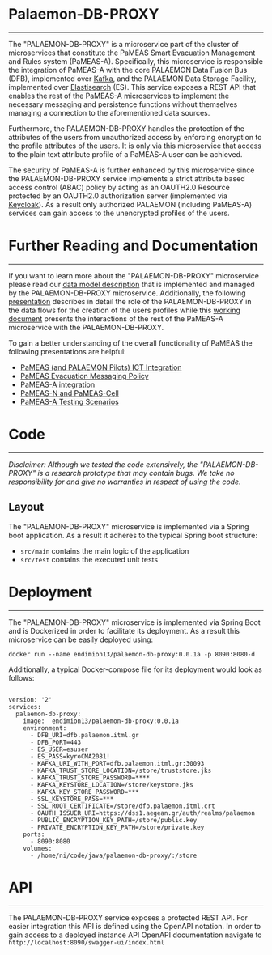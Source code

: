# Palaemon-DB-PROXY

---

The "PALAEMON-DB-PROXY" is a microservice part of the cluster of microservices that constitute
the PaMEAS Smart Evacuation Management and Rules system (PaMEAS-A). Specifically, this microservice
is responsible the integration of PaMEAS-A with the core PALAEMON Data Fusion Bus (DFB), implemented 
over [Kafka](https://kafka.apache.org/), 
and the PALAEMON Data Storage Facility, implemented over [Elastisearch](https://www.elastic.co/) (ES). 
This service exposes a REST API that enables the rest of the PaMEAS-A microservices to implement 
the necessary messaging and persistence functions without themselves managing a connection to the 
aforementioned data sources. 

Furthermore, the PALAEMON-DB-PROXY handles the protection of the attributes of the users from 
unauthorized access by enforcing encryption to the profile attributes of the users. It is only via 
this microservice that access to the plain text attribute profile of a PaMEAS-A user can be achieved. 

The security of PaMEAS-A is further enhanced by this microservice since the  PALAEMON-DB-PROXY service implements a
strict attribute based access control (ABAC) policy by  acting as an OAUTH2.0 Resource protected by an
OAUTH2.0 authorization server (implemented via [Keycloak](https://www.keycloak.org/)). As a result
only authorized PALAEMON (including PaMEAS-A) services can gain access to 
the unencrypted profiles of the users. 


# Further Reading and Documentation

---
If you want to learn more about the "PALAEMON-DB-PROXY" microservice please read our
[data model description](https://docs.google.com/document/d/1qF6E00BL59Vmq2RB3FgAqPYd94YKSKZK/edit?usp=sharing&ouid=101096721707031783382&rtpof=true&sd=true)
that is implemented and managed by the PALAEMON-DB-PROXY microservice. Additionally, the following 
[presentation](https://docs.google.com/presentation/d/16W8H_h-qz2HTbRwcXpGJ9RnrYqZxCAZ8/edit#slide=id.g109536bd6dd_2_24) describes in detail the role of the PALAEMON-DB-PROXY in the data flows for the creation
of the users profiles while this [working document](https://docs.google.com/document/d/1ljmMZdKuIWhcCmA4jlquAxP8VplmNn1SXZUCWVLKp2o/edit?usp=sharing) presents the interactions of the rest of the
PaMEAS-A microservice with the PALAEMON-DB-PROXY. 

To gain a better understanding of the overall functionality of PaMEAS the following presentations are
helpful:
- [PaMEAS (and PALAEMON Pilots) ICT Integration](https://docs.google.com/presentation/d/1ni99nXpgV1XGvfo6XNaR3cbe4MRncCj3/edit?usp=sharing&ouid=101096721707031783382&rtpof=true&sd=true)
- [PaMEAS Evacuation Messaging Policy](https://docs.google.com/presentation/d/1uxZ4Hoah89qz3MuUqt1RmGY8Dxf0upC6/edit?usp=sharing&ouid=101096721707031783382&rtpof=true&sd=true)
- [PaMEAS-A integration](https://docs.google.com/presentation/d/1cRt34HpJzM55kundaGE65re5CHmTzsvp/edit?usp=sharing&ouid=101096721707031783382&rtpof=true&sd=true)
- [PaMEAS-N and PaMEAS-Cell](https://docs.google.com/presentation/d/1xnB5cOLFCL9GC1_jkzBss-vrYs6-Vv5h/edit?usp=sharing&ouid=101096721707031783382&rtpof=true&sd=true)
- [PaMEAS-A Testing Scenarios](https://docs.google.com/presentation/d/178G2WV1pbgP8KswFuqrGacF0mGM67ERetdLD67w74MU/edit?usp=sharing)

# Code

---

*Disclaimer: Although we tested the code extensively, the "PALAEMON-DB-PROXY" is a research
prototype that may contain bugs. We take no responsibility for and give no warranties in respect of using the code.*

## Layout

The "PALAEMON-DB-PROXY" microservice is implemented
via a Spring boot application.  As a result it adheres to the typical Spring boot structure:
- `src/main` contains the main logic of the application
- `src/test` contains the executed unit tests


# Deployment

---
The "PALAEMON-DB-PROXY" microservice is implemented via Spring Boot and is Dockerized in order to
facilitate its deployment. As a result this microservice can be easily deployed using:
```
docker run --name endimion13/palaemon-db-proxy:0.0.1a -p 8090:8080-d 
```
Additionally, a typical Docker-compose file for its deployment would look as follows:
```
 
version: '2'
services:
  palaemon-db-proxy:
    image:  endimion13/palaemon-db-proxy:0.0.1a
    environment:
      - DFB_URI=dfb.palaemon.itml.gr
      - DFB_PORT=443
      - ES_USER=esuser
      - ES_PASS=kyroCMA2081!
      - KAFKA_URI_WITH_PORT=dfb.palaemon.itml.gr:30093
      - KAFKA_TRUST_STORE_LOCATION=/store/truststore.jks
      - KAFKA_TRUST_STORE_PASSWORD=****
      - KAFKA_KEYSTORE_LOCATION=/store/keystore.jks
      - KAFKA_KEY_STORE_PASSWORD=***
      - SSL_KEYSTORE_PASS=***
      - SSL_ROOT_CERTIFICATE=/store/dfb.palaemon.itml.crt
      - OAUTH_ISSUER_URI=https://dss1.aegean.gr/auth/realms/palaemon
      - PUBLIC_ENCRYPTION_KEY_PATH=/store/public.key
      - PRIVATE_ENCRYPTION_KEY_PATH=/store/private.key
    ports:
      - 8090:8080
    volumes:
      - /home/ni/code/java/palaemon-db-proxy/:/store
```
# API

---

The PALAEMON-DB-PROXY service exposes a protected REST API. For easier integration this API is defined
using the OpenAPI notation. In order to gain access to a deployed instance API OpenAPI documentation 
navigate to `http://localhost:8090/swagger-ui/index.html`